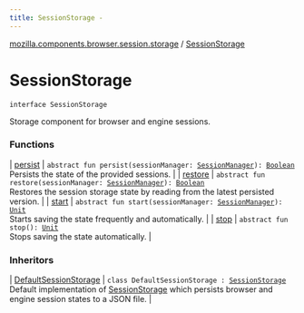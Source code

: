 ```yaml
---
title: SessionStorage - 
---
```


[mozilla.components.browser.session.storage](../index.html) / [SessionStorage](./index.html)

# SessionStorage

`interface SessionStorage`

Storage component for browser and engine sessions.

### Functions

| [persist](persist.html) | `abstract fun persist(sessionManager: `[`SessionManager`](../../mozilla.components.browser.session/-session-manager/index.html)`): `[`Boolean`](https://kotlinlang.org/api/latest/jvm/stdlib/kotlin/-boolean/index.html)<br>Persists the state of the provided sessions. |
| [restore](restore.html) | `abstract fun restore(sessionManager: `[`SessionManager`](../../mozilla.components.browser.session/-session-manager/index.html)`): `[`Boolean`](https://kotlinlang.org/api/latest/jvm/stdlib/kotlin/-boolean/index.html)<br>Restores the session storage state by reading from the latest persisted version. |
| [start](start.html) | `abstract fun start(sessionManager: `[`SessionManager`](../../mozilla.components.browser.session/-session-manager/index.html)`): `[`Unit`](https://kotlinlang.org/api/latest/jvm/stdlib/kotlin/-unit/index.html)<br>Starts saving the state frequently and automatically. |
| [stop](stop.html) | `abstract fun stop(): `[`Unit`](https://kotlinlang.org/api/latest/jvm/stdlib/kotlin/-unit/index.html)<br>Stops saving the state automatically. |

### Inheritors

| [DefaultSessionStorage](../-default-session-storage/index.html) | `class DefaultSessionStorage : `[`SessionStorage`](./index.md)<br>Default implementation of [SessionStorage](./index.md) which persists browser and engine session states to a JSON file. |

